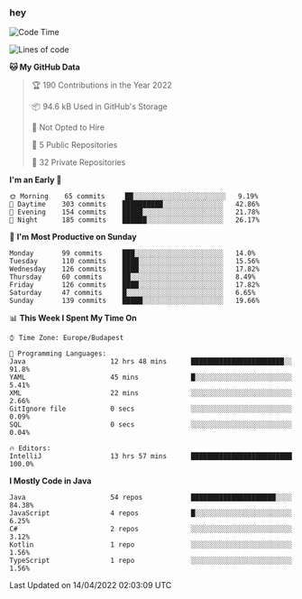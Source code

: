 ### hey

<!--START_SECTION:waka-->
![Code Time](http://img.shields.io/badge/Code%20Time-668%20hrs%2018%20mins-blue)

![Lines of code](https://img.shields.io/badge/From%20Hello%20World%20I%27ve%20Written-489%20Thousand%20lines%20of%20code-blue)

**🐱 My GitHub Data** 

> 🏆 190 Contributions in the Year 2022
 > 
> 📦 94.6 kB Used in GitHub's Storage 
 > 
> 🚫 Not Opted to Hire
 > 
> 📜 5 Public Repositories 
 > 
> 🔑 32 Private Repositories  
 > 
**I'm an Early 🐤** 

```text
🌞 Morning    65 commits     ██░░░░░░░░░░░░░░░░░░░░░░░   9.19% 
🌆 Daytime    303 commits    ██████████░░░░░░░░░░░░░░░   42.86% 
🌃 Evening    154 commits    █████░░░░░░░░░░░░░░░░░░░░   21.78% 
🌙 Night      185 commits    ██████░░░░░░░░░░░░░░░░░░░   26.17%

```
📅 **I'm Most Productive on Sunday** 

```text
Monday       99 commits     ███░░░░░░░░░░░░░░░░░░░░░░   14.0% 
Tuesday      110 commits    ████░░░░░░░░░░░░░░░░░░░░░   15.56% 
Wednesday    126 commits    ████░░░░░░░░░░░░░░░░░░░░░   17.82% 
Thursday     60 commits     ██░░░░░░░░░░░░░░░░░░░░░░░   8.49% 
Friday       126 commits    ████░░░░░░░░░░░░░░░░░░░░░   17.82% 
Saturday     47 commits     █░░░░░░░░░░░░░░░░░░░░░░░░   6.65% 
Sunday       139 commits    █████░░░░░░░░░░░░░░░░░░░░   19.66%

```


📊 **This Week I Spent My Time On** 

```text
⌚︎ Time Zone: Europe/Budapest

💬 Programming Languages: 
Java                     12 hrs 48 mins      ███████████████████████░░   91.8% 
YAML                     45 mins             █░░░░░░░░░░░░░░░░░░░░░░░░   5.41% 
XML                      22 mins             ░░░░░░░░░░░░░░░░░░░░░░░░░   2.66% 
GitIgnore file           0 secs              ░░░░░░░░░░░░░░░░░░░░░░░░░   0.09% 
SQL                      0 secs              ░░░░░░░░░░░░░░░░░░░░░░░░░   0.04%

🔥 Editors: 
IntelliJ                 13 hrs 57 mins      █████████████████████████   100.0%

```

**I Mostly Code in Java** 

```text
Java                     54 repos            █████████████████████░░░░   84.38% 
JavaScript               4 repos             █░░░░░░░░░░░░░░░░░░░░░░░░   6.25% 
C#                       2 repos             ░░░░░░░░░░░░░░░░░░░░░░░░░   3.12% 
Kotlin                   1 repo              ░░░░░░░░░░░░░░░░░░░░░░░░░   1.56% 
TypeScript               1 repo              ░░░░░░░░░░░░░░░░░░░░░░░░░   1.56%

```



 Last Updated on 14/04/2022 02:03:09 UTC
<!--END_SECTION:waka-->
